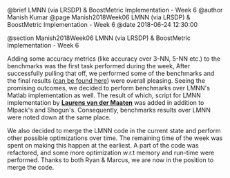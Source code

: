 @brief LMNN (via LRSDP) & BoostMetric Implementation - Week 6
@author Manish Kumar
@page Manish2018Week06 LMNN (via LRSDP) & BoostMetric Implementation - Week 6
@date 2018-06-24 12:30:00

@section Manish2018Week06 LMNN (via LRSDP) & BoostMetric Implementation - Week 6

Adding some accuracy metrics (like accuracy over 3-NN, 5-NN etc.) to the benchmarks was the first task performed during the week, After successfully pulling that off, we performed some of the benchmarks and the final results ([can be found here](https://github.com/mlpack/mlpack/pull/1407#issuecomment-398772089)) were overall pleasing. Seeing the promising outcomes, we decided to perform benchmarks over LMNN's Matlab implementation as well. The result of which, script for LMNN implementation by **[Laurens van der Maaten](https://lvdmaaten.github.io/drtoolbox/)** was added in addition to Mlpack's and Shogun's. Consequently, benchmarks results over LMNN were noted down at the same place. 

We also decided to merge the LMNN code in the current state and perform other possible optimizations over time. The remaining time of the week was spent on making this happen at the earliest. A part of the code was refactored, and some more optimization w.r.t memory and run-time were performed. Thanks to both Ryan & Marcus, we are now in the position to merge the code.